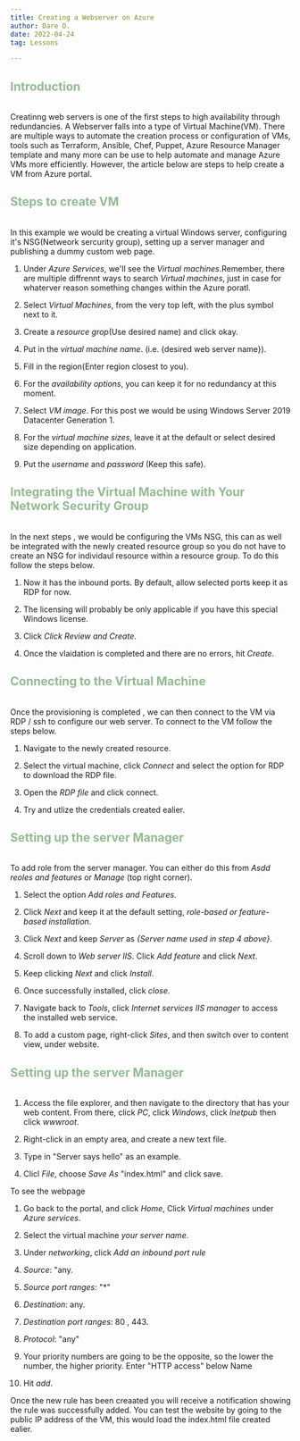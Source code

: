 ```yaml
---
title: Creating a Webserver on Azure
author: Dare O.
date: 2022-04-24
tag: Lessons

---
```


<h2 style="color:#92BA92; padding-bottom:1rem">Introduction</h2>

Creatinng web servers is one of the first steps to high availability through redundancies. A Webserver falls into a type of Virtual Machine(VM). There are multiple ways to automate the creation process or configuration of VMs, tools such as Terraform, Ansible, Chef, Puppet, Azure Resource Manager template and many more can be use to help automate and manage Azure VMs more efficiently. However, the article below are steps to help create a VM from Azure portal.


<h2 style="color:#92BA92; padding-bottom:1rem">Steps to create VM </h2>

In this example we would be creating a virtual Windows server, configuring it's NSG(Netweork sercurity group), setting up a server manager and publishing a dummy custom web page.

1. Under *Azure Services*, we'll see the *Virtual machines*.Remember, there are multiple diffrennt ways to search *Virtual machines*, just in case for whaterver reason something changes within the Azure poratl.

2. Select *Virtual Machines*, from the very top left, with the plus symbol next to it.

3. Create a *resource grop*(Use desired name) and click okay.

4. Put in the *virtual machine name*. (i.e. {desired web server name}).

5. Fill in the region(Enter region closest to you).

6. For the *availability options*, you can keep it for no redundancy at this moment.

7. Select *VM image*. For this post we would be using Windows Server 2019 Datacenter Generation 1.

8. For the *virtual machine sizes*, leave it at the default or select desired size depending on application.
9. Put the *username* and *password* (Keep this safe).

<h2 style="color:#92BA92; padding-bottom:1rem">Integrating the Virtual Machine with Your Network Security Group</h2>

In the next steps , we would be configuring the VMs NSG, this can as well be integrated with the newly created resource group so you do not have to create an NSG for individaul resource within a resource group. To do this follow the steps below.

1. Now it has the inbound ports. By default, allow selected ports keep it as RDP for now.

2. The licensing will probably be only applicable if you have this special Windows license.

3. Click *Click Review and Create*.

4. Once the vlaidation is completed and there are no errors, hit *Create*.

<h2 style="color:#92BA92; padding-bottom:1rem">Connecting to the Virtual Machine</h2>

Once the provisioning is completed , we can then connect to the VM via RDP / ssh to configure our web server. To connect to the VM follow the steps below.

1. Navigate to the newly created resource.

2. Select the virtual machine, click *Connect* and select the option for RDP to download the RDP file.

3. Open the *RDP file* and click connect.

4. Try and utlize the credentials created ealier.

<h2 style="color:#92BA92; padding-bottom:1rem">Setting up the server Manager</h2>

To add role from the server manager. You can either do this from *Asdd reoles and features* or *Manage* (top right corner).

1. Select the option *Add roles and Features*.

2. Click *Next* and keep it at the default setting, *role-based or feature-based installation*.

3. Click *Next* and keep *Server* as *{Server name used in step 4 above}*.

4. Scroll down to *Web server IIS*. Click *Add feature* and click *Next*.

5. Keep clicking *Next* and click *Install*.

6. Once successfully installed, click *close*.

7. Navigate back to *Tools*, click *Internet services IIS manager* to access the installed web service.

8. To add a custom page, right-click *Sites*, and then switch over to content view, under website.

<h2 style="color:#92BA92; padding-bottom:1rem">Setting up the server Manager</h2>

1. Access the file explorer, and then navigate to the directory that has your web content. From there, click *PC*, click *Windows*, click *Inetpub* then click *wwwroot*.

2. Right-click in an empty area, and create a new text file.

3. Type in "Server says hello" as an example.

4. Clicl *File*, choose *Save As* "index.html" and click save.

To  see the webpage

1. Go back to the portal, and click *Home*, Click *Virtual machines* under *Azure services*.

2. Select the virtual machine *your server name*.

3. Under *networking*, click *Add an inbound port rule*

4. *Source*: "any.

5. *Source port ranges*: "*"

6. *Destination*: any.

7. *Destination port ranges*: 80 , 443.

8. *Protocol*: "any"

9. Your priority numbers are going to be the opposite, so the lower the number, the higher priority. Enter "HTTP access" below Name

10. Hit *add*.

Once the new rule has been creaated you will receive a notification showing the rule was successfully added. You can test the website by going to the public IP address of the VM, this would load the index.html file created ealier.